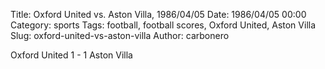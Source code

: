 Title: Oxford United vs. Aston Villa, 1986/04/05
Date: 1986/04/05 00:00
Category: sports
Tags: football, football scores, Oxford United, Aston Villa
Slug: oxford-united-vs-aston-villa
Author: carbonero


Oxford United 1 - 1 Aston Villa

